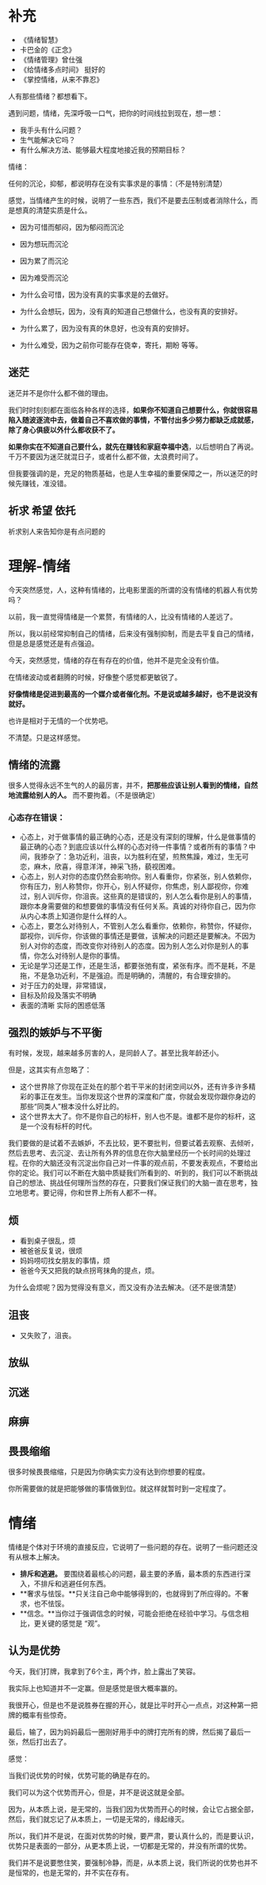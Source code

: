 # 补充

- 《情绪智慧》
- 卡巴金的《正念》
- 《情绪管理》曾仕强
- 《给情绪多点时间》 挺好的
- 《掌控情绪，从来不靠忍》


人有那些情绪？都想看下。





遇到问题，情绪，先深呼吸一口气，把你的时间线拉到现在，想一想：

- 我手头有什么问题？
- 生气能解决它吗？
- 有什么解决方法、能够最大程度地接近我的预期目标？



情绪：

任何的沉沦，抑郁，都说明存在没有实事求是的事情：（不是特别清楚）

感觉，当情绪产生的时候，说明了一些东西，我们不是要去压制或者消除什么，而是想真的清楚实质是什么。

- 因为可惜而郁闷，因为郁闷而沉沦
- 因为想玩而沉沦
- 因为累了而沉沦
- 因为难受而沉沦

- 为什么会可惜，因为没有真的实事求是的去做好。
- 为什么会想玩，因为，没有真的知道自己想做什么，也没有真的安排好。
- 为什么累了，因为没有真的休息好，也没有真的安排好。
- 为什么难受，因为之前你可能存在侥幸，寄托，期盼 等等。

## 迷茫

迷茫并不是你什么都不做的理由。


我们时时刻刻都在面临各种各样的选择，**如果你不知道自己想要什么，你就很容易陷入随波逐流中去，做着自己不喜欢做的事情，不管付出多少努力都缺乏成就感，除了身心俱疲以外什么都收获不了。**

**如果你实在不知道自己要什么，就先在赚钱和家庭幸福中选**，以后想明白了再说。千万不要因为迷茫就混日子，或者什么都不做，太浪费时间了。

但我要强调的是，充足的物质基础，也是人生幸福的重要保障之一，所以迷茫的时候先赚钱，准没错。


## 祈求 希望 依托

祈求别人来告知你是有点问题的




# 理解-情绪

今天突然感觉，人，这种有情绪的，比电影里面的所谓的没有情绪的机器人有优势吗？

以前，我一直觉得情绪是一个累赘，有情绪的人，比没有情绪的人差远了。

所以，我以前经常抑制自己的情绪，后来没有强制抑制，而是去平复自己的情绪，但是总是感觉还是有点强迫。


今天，突然感觉，情绪的存在有存在的价值，他并不是完全没有价值。


在情绪波动或者翻腾的时候，好像整个感觉都更敏锐了。

**好像情绪是促进到最高的一个媒介或者催化剂。不是说或越多越好，也不是说没有就好。**

也许是相对于无情的一个优势吧。

不清楚。只是这样感觉。


## 情绪的流露

很多人觉得永远不生气的人的最厉害，并不，**把那些应该让别人看到的情绪，自然地流露给别人的人。** 而不要拘着。（不是很确定）




### 心态存在错误：

- 心态上，对于做事情的最正确的心态，还是没有深刻的理解，什么是做事情的最正确的心态？到底应该以什么样的心态对待一件事情？或者所有的事情？中间，我掺杂了：急功近利，沮丧，以为胜利在望，煎熬焦躁，难过，生无可恋，麻木，欣喜，得意洋洋，神采飞扬，藐视困难。
- 心态上，别人对你的态度仍然会影响你。别人看重你，你紧张，别人依赖你，你有压力，别人称赞你，你开心，别人怀疑你，你焦虑，别人鄙视你，你难过，别人训斥你，你沮丧。这些真的是错误的，别人怎么看你是别人的事情，跟你本身需要做的和想要做的事情没有任何关系。真诚的对待你自己，因为你从内心本质上知道你是什么样的人。
- 心态上，要怎么对待别人，不管别人怎么看重你，依赖你，称赞你，怀疑你，鄙视你，训斥你，你该做的事情还是要做，该解决的问题还是要解决。不因为别人对你的态度，而改变你对待别人的态度。因为别人怎么对你是别人的事情，你怎么对待别人是你的事情。
- 无论是学习还是工作，还是生活，都要张弛有度，紧张有序。而不是耗，不是拖，不是急功近利，不是强迫。而是明确的，清醒的，有合理安排的。
- 对于压力的处理，非常错误，
- 目标及阶段及落实不明确
- 表面的清晰 实际的困惑低落



## 强烈的嫉妒与不平衡

有时候，发现，越来越多厉害的人，是同龄人了。甚至比我年龄还小。

但是，这其实有点忽略了：

- 这个世界除了你现在正处在的那个若干平米的封闭空间以外，还有许多许多精彩的事正在发生。当你发现这个世界的深度和广度，你就会发现你跟你身边的那些“同类人”根本没什么好比的。
- 这个世界太大了。你不是你自己的标杆，别人也不是。谁都不是你的标杆，这是一个没有标杆的时代。

我们要做的是试着不去嫉妒，不去比较，更不要批判，但要试着去观察、去倾听，然后去思考、去沉淀、去让所有外界的信息在你大脑里经历一个长时间的处理过程。在你的大脑还没有沉淀出你自己对一件事的观点前，不要发表观点，不要给出你的定论。我们可以不断在大脑中质疑我们所看到的、听到的，我们可以不断挑战自己的想法、挑战任何理所当然的存在，只要我们保证我们的大脑一直在思考，独立地思考。要记得，你和世界上所有人都不一样。




## 烦

- 看到桌子很乱，烦
- 被爸爸反复说，很烦
- 妈妈唠叨找女朋友的事情，烦
- 爸爸今天又把我的缺点拐弯抹角的提点，烦。

为什么会烦呢？因为觉得没有意义，而又没有办法去解决。（还不是很清楚）


## 沮丧

- 又失败了，沮丧。





## 放纵


## 沉迷


## 麻痹



## 畏畏缩缩

很多时候畏畏缩缩，只是因为你确实实力没有达到你想要的程度。

你所需要做的就是把能够做的事情做到位。就这样就暂时到一定程度了。




# 情绪

情绪是个体对于环境的直接反应，它说明了一些问题的存在。说明了一些问题还没有从根本上解决。



- **排斥和逃避。** 要围绕着最核心的问题，最主要的矛盾，最本质的东西进行深入，不排斥和逃避任何东西。
- **奢求与怯馁。**只关注自己命中能够得到的，也就得到了所应得的。不奢求，也不怯馁。
- **信念。**当你过于强调信念的时候，可能会拒绝在经验中学习。与信念相比，更关键的感觉是 “观”。


## 认为是优势

今天，我们打牌，我拿到了6个主，两个炸，脸上露出了笑容。

我实际上也知道并不一定赢。但是感觉是很大概率赢的。


我很开心，但是也不是说胜券在握的开心，就是比平时开心一点点，对这种第一把牌的概率有些惊奇。

最后，输了，因为妈妈最后一圈刚好用手中的牌打完所有的牌，然后揭了最后一张，然后打出去了。

感觉：

当我们说优势的时候，优势可能的确是存在的。

我们可以为这个优势而开心，但是，并不是说这就是全部。

因为，从本质上说，是无常的，当我们因为优势而开心的时候，会让它占据全部，然后，我们就忘记了从本质上，一切是无常的，缘起缘灭。

所以，我们并不是说，在面对优势的时候，要严肃，要认真什么的，而是要认识，优势只是表面的一部分，从更本质上说，一切都是无常的，并没有所谓的优势。

我们并不是说要憋住笑，要强制冷静，而是，从本质上说，我们所说的优势也并不是恒常的，也是无常的，并不实在存有。